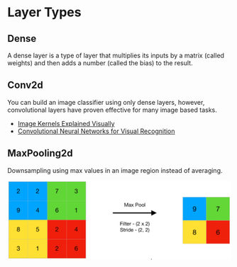 # Layer Types

## Dense

A dense layer is a type of layer that multiplies its inputs by a matrix (called weights) and then adds a number (called the bias) to the result.

## Conv2d

You can build an image classifier using only dense layers, however, convolutional layers have proven effective for many image based tasks.

- [Image Kernels Explained Visually](https://setosa.io/ev/image-kernels/)
- [Convolutional Neural Networks for Visual Recognition](https://cs231n.github.io/convolutional-networks/)

## MaxPooling2d

Downsampling using max values in an image region instead of averaging.

![img.png](./../imgs/max_pooling_2d.png)
